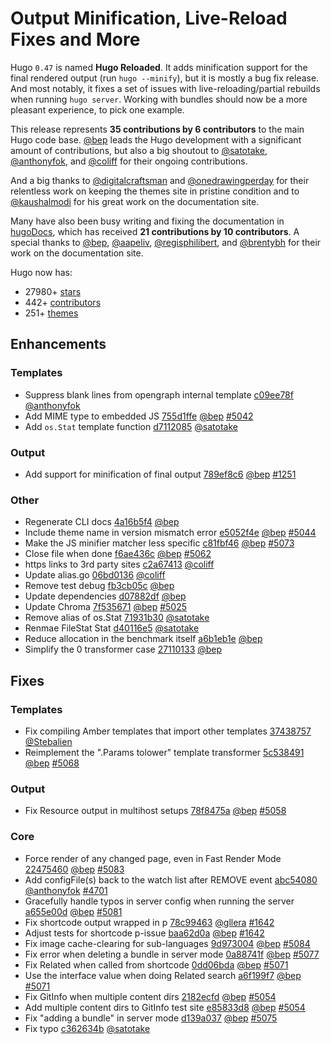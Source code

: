 # Output Minification, Live-Reload Fixes and More


Hugo `0.47` is named **Hugo Reloaded**. It adds minification support for the final rendered output (run `hugo --minify`), but it is mostly a bug fix release. And most notably, it fixes a set of issues with live-reloading/partial rebuilds when running `hugo server`. Working with bundles should now be a more pleasant experience, to pick one example.

This release represents **35 contributions by 6 contributors** to the main Hugo code base.
[@bep](https://github.com/bep) leads the Hugo development with a significant amount of contributions, but also a big shoutout to [@satotake](https://github.com/satotake), [@anthonyfok](https://github.com/anthonyfok), and [@coliff](https://github.com/coliff) for their ongoing contributions.

And a big thanks to [@digitalcraftsman](https://github.com/digitalcraftsman) and [@onedrawingperday](https://github.com/onedrawingperday)  for their relentless work on keeping the themes site in pristine condition and to [@kaushalmodi](https://github.com/kaushalmodi) for his great work on the documentation site.

Many have also been busy writing and fixing the documentation in [hugoDocs](https://github.com/gohugoio/hugoDocs), 
which has received **21 contributions by 10 contributors**. A special thanks to [@bep](https://github.com/bep), [@aapeliv](https://github.com/aapeliv), [@regisphilibert](https://github.com/regisphilibert), and [@brentybh](https://github.com/brentybh) for their work on the documentation site.


Hugo now has:

* 27980+ [stars](https://github.com/gohugoio/hugo/stargazers)
* 442+ [contributors](https://github.com/gohugoio/hugo/graphs/contributors)
* 251+ [themes](http://themes.gohugo.io/)

## Enhancements

### Templates

* Suppress blank lines from opengraph internal template [c09ee78f](https://github.com/gohugoio/hugo/commit/c09ee78fd235599d3fb794110cd75c024d80cfca) [@anthonyfok](https://github.com/anthonyfok) 
* Add MIME type to embedded JS [755d1ffe](https://github.com/gohugoio/hugo/commit/755d1ffe7a22d8ad83485240ff78cf25d501602f) [@bep](https://github.com/bep) [#5042](https://github.com/gohugoio/hugo/issues/5042)
* Add `os.Stat` template function [d7112085](https://github.com/gohugoio/hugo/commit/d71120852a8e14d0ea4d24de269fce041ef7b666) [@satotake](https://github.com/satotake) 

### Output

* Add support for minification of final output [789ef8c6](https://github.com/gohugoio/hugo/commit/789ef8c639e4621abd36da530bcb5942ac9297da) [@bep](https://github.com/bep) [#1251](https://github.com/gohugoio/hugo/issues/1251)

### Other

* Regenerate CLI docs [4a16b5f4](https://github.com/gohugoio/hugo/commit/4a16b5f4b0adbb31fee611c378de9d5526de2f86) [@bep](https://github.com/bep) 
* Include theme name in version mismatch error [e5052f4e](https://github.com/gohugoio/hugo/commit/e5052f4e09b6df590cddf2f8bc2c834fd3af3082) [@bep](https://github.com/bep) [#5044](https://github.com/gohugoio/hugo/issues/5044)
* Make the JS minifier matcher less specific [c81fbf46](https://github.com/gohugoio/hugo/commit/c81fbf4625ae7cc7dd3a7a526331ddfdf5237cc6) [@bep](https://github.com/bep) [#5073](https://github.com/gohugoio/hugo/issues/5073)
* Close file when done [f6ae436c](https://github.com/gohugoio/hugo/commit/f6ae436c5878bafeafa0bb2646a2c9b32c9b4380) [@bep](https://github.com/bep) [#5062](https://github.com/gohugoio/hugo/issues/5062)
* https links to 3rd party sites [c2a67413](https://github.com/gohugoio/hugo/commit/c2a6741394bc609a663522b245d3d75f0ad17da4) [@coliff](https://github.com/coliff) 
* Update alias.go [06bd0136](https://github.com/gohugoio/hugo/commit/06bd0136419ebd6727635716c7023494cc5a8257) [@coliff](https://github.com/coliff) 
* Remove test debug [fb3cb05c](https://github.com/gohugoio/hugo/commit/fb3cb05cc3dfc50370449f622fb0130ba7e0ced2) [@bep](https://github.com/bep) 
* Update dependencies [d07882df](https://github.com/gohugoio/hugo/commit/d07882dfb76a65cce79aaa6f27df71279cd30600) [@bep](https://github.com/bep) 
* Update Chroma [7f535671](https://github.com/gohugoio/hugo/commit/7f5356717d14079432365974e1424fc4ff5987c9) [@bep](https://github.com/bep) [#5025](https://github.com/gohugoio/hugo/issues/5025)
* Remove alias of os.Stat [71931b30](https://github.com/gohugoio/hugo/commit/71931b30b1813b146aaa60f5cdab16c0f9ebebdb) [@satotake](https://github.com/satotake) 
* Renmae FileStat Stat [d40116e5](https://github.com/gohugoio/hugo/commit/d40116e5f941e4734ed3bed69dce8ffe11fc76b2) [@satotake](https://github.com/satotake) 
* Reduce allocation in the benchmark itself [a6b1eb1e](https://github.com/gohugoio/hugo/commit/a6b1eb1e9150aa5c1c86fe7424cc4167d6f59a5a) [@bep](https://github.com/bep) 
* Simplify the 0 transformer case [27110133](https://github.com/gohugoio/hugo/commit/27110133ffca05feae2e11a9ff28a9a00f613350) [@bep](https://github.com/bep) 

## Fixes

### Templates

* Fix compiling Amber templates that import other templates [37438757](https://github.com/gohugoio/hugo/commit/37438757788d279c839506d54f460b2ab37db164) [@Stebalien](https://github.com/Stebalien) 
* Reimplement the ".Params tolower" template transformer [5c538491](https://github.com/gohugoio/hugo/commit/5c5384916e8f954f3ea66148ecceb3732584588e) [@bep](https://github.com/bep) [#5068](https://github.com/gohugoio/hugo/issues/5068)

### Output

* Fix Resource output in multihost setups [78f8475a](https://github.com/gohugoio/hugo/commit/78f8475a054a6277d37f13329afd240b00dc9408) [@bep](https://github.com/bep) [#5058](https://github.com/gohugoio/hugo/issues/5058)

### Core

* Force render of any changed page, even in Fast Render Mode [22475460](https://github.com/gohugoio/hugo/commit/2247546017c00201d2ce1232dd5303295451f1cc) [@bep](https://github.com/bep) [#5083](https://github.com/gohugoio/hugo/issues/5083)
* Add configFile(s) back to the watch list after REMOVE event [abc54080](https://github.com/gohugoio/hugo/commit/abc54080ec8c43e8989c081d934b59f0c9570c0b) [@anthonyfok](https://github.com/anthonyfok) [#4701](https://github.com/gohugoio/hugo/issues/4701)
* Gracefully handle typos in server config when running the server [a655e00d](https://github.com/gohugoio/hugo/commit/a655e00d702dbc20b3961b131b33ab21841b043d) [@bep](https://github.com/bep) [#5081](https://github.com/gohugoio/hugo/issues/5081)
* Fix shortcode output wrapped in p [78c99463](https://github.com/gohugoio/hugo/commit/78c99463fdd45c91af9933528d12d36a86dc6482) [@gllera](https://github.com/gllera) [#1642](https://github.com/gohugoio/hugo/issues/1642)
* Adjust tests for shortcode p-issue [baa62d0a](https://github.com/gohugoio/hugo/commit/baa62d0abbbf24a17d0aa800a4bb217f026c49ad) [@bep](https://github.com/bep) [#1642](https://github.com/gohugoio/hugo/issues/1642)
* Fix image cache-clearing for sub-languages [9d973004](https://github.com/gohugoio/hugo/commit/9d973004f5379cff2adda489566fe40683553c4c) [@bep](https://github.com/bep) [#5084](https://github.com/gohugoio/hugo/issues/5084)
* Fix error when deleting a bundle in server mode [0a88741f](https://github.com/gohugoio/hugo/commit/0a88741fe85f4f7aedc02ed748dfeb8ccc073dbf) [@bep](https://github.com/bep) [#5077](https://github.com/gohugoio/hugo/issues/5077)
* Fix Related when called from shortcode [0dd06bda](https://github.com/gohugoio/hugo/commit/0dd06bdac008aa81ec2e8f29ad8110dac0227011) [@bep](https://github.com/bep) [#5071](https://github.com/gohugoio/hugo/issues/5071)
* Use the interface value when doing Related search [a6f199f7](https://github.com/gohugoio/hugo/commit/a6f199f7a640161333608b4a843d701f7e182829) [@bep](https://github.com/bep) [#5071](https://github.com/gohugoio/hugo/issues/5071)
* Fix GitInfo when multiple content dirs [2182ecfd](https://github.com/gohugoio/hugo/commit/2182ecfd34a24521bf0e3c939627a55327eb1e19) [@bep](https://github.com/bep) [#5054](https://github.com/gohugoio/hugo/issues/5054)
* Add multiple content dirs to GitInfo test site [e85833d8](https://github.com/gohugoio/hugo/commit/e85833d868a902840c5ed1c90713256153b2548b) [@bep](https://github.com/bep) [#5054](https://github.com/gohugoio/hugo/issues/5054)
* Fix "adding a bundle" in server mode [d139a037](https://github.com/gohugoio/hugo/commit/d139a037d98e4b388687eecb7831758412247c58) [@bep](https://github.com/bep) [#5075](https://github.com/gohugoio/hugo/issues/5075)
* Fix typo [c362634b](https://github.com/gohugoio/hugo/commit/c362634b7d8802ea81b0b4341c800a9f78f7cd7c) [@satotake](https://github.com/satotake) 

